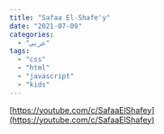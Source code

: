 ```yaml
---
title: "Safaa El-Shafe'y"
date: "2021-07-09"
categories:
  - "عربي"
tags:
  - "css"
  - "html"
  - "javascript"
  - "kids"
---
```


[https://youtube.com/c/SafaaElShafey](https://youtube.com/c/SafaaElShafey)
